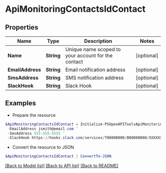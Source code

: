# ApiMonitoringContactsIdContact
## Properties

Name | Type | Description | Notes
------------ | ------------- | ------------- | -------------
**Name** | **String** | Unique name scoped to your account for the contact | [optional] 
**EmailAddress** | **String** | Email notification address | [optional] 
**SmsAddress** | **String** | SMS notification address | [optional] 
**SlackHook** | **String** | Slack Hook | [optional] 

## Examples

- Prepare the resource
```powershell
$ApiMonitoringContactsIdContact = Initialize-PSOpenAPIToolsApiMonitoringContactsIdContact  -Name John Smith `
 -EmailAddress jsmith@email.com `
 -SmsAddress 555-555-5555 `
 -SlackHook https://hooks.slack.com/services/T00000000/B00000000/XXXXXXXXXXXXXXXXXXXXXXXX
```

- Convert the resource to JSON
```powershell
$ApiMonitoringContactsIdContact | ConvertTo-JSON
```

[[Back to Model list]](../README.md#documentation-for-models) [[Back to API list]](../README.md#documentation-for-api-endpoints) [[Back to README]](../README.md)

